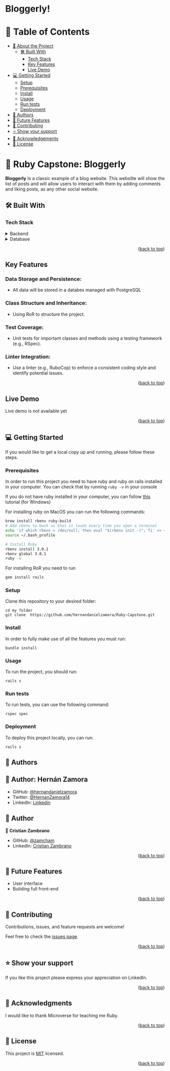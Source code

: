 # Bloggerly!


# 📗 Table of Contents

- [📖 About the Project](#about-project)
  - [🛠 Built With](#built-with)
    - [Tech Stack](#tech-stack)
    - [Key Features](#key-features)
    - [Live Demo](#live-demo)
- [💻 Getting Started](#getting-started)
  - [Setup](#setup)
  - [Prerequisites](#prerequisites)
  - [Install](#install)
  - [Usage](#usage)
  - [Run tests](#run-tests)
  - [Deployment](#deployment)
- [👥 Authors](#authors)
- [🔭 Future Features](#future-features)
- [🤝 Contributing](#contributing)
- [⭐️ Show your support](#support)
- [🙏 Acknowledgements](#acknowledgements)
- [📝 License](#license)

# 📖 Ruby Capstone: Bloggerly <a name="about-project"></a>

**Bloggerly** Is a classic example of a blog website. This websilte will show the list of posts and will allow users to interact with them by adding comments and liking posts, as any other social website.

## 🛠 Built With <a name="built-with"></a>

### Tech Stack <a name="tech-stack"></a>
<details>
<summary>Backend</summary>
  <ul>
    <li><a href="https://www.ruby-lang.org/en/">Ruby</a></li>
    <li><a href="https://rubyonrails.org/">Ruby on Rails</a></li>
  </ul>
</details>
<details>
<summary>Database</summary>
  <ul>
    <li><a href="https://www.postgresql.org/">PostgreSQL</a></li>
  </ul>
</details>

<p align="right">(<a href="#readme-top">back to top</a>)</p>

## Key Features <a name="key-features"></a>

### Data Storage and Persistence:

- All data will be stored in a databes managed with PostgreSQL

### Class Structure and Inheritance:

- Using RoR to structure the project.

### Test Coverage:

- Unit tests for important classes and methods using a testing framework (e.g., RSpec).

### Linter Integration:

- Use a linter (e.g., RuboCop) to enforce a consistent coding style and identify potential issues.

<p align="right">(<a href="#readme-top">back to top</a>)</p>

## Live Demo <a name="live-demo"></a>

Live demo is not available yet

<p align="right">(<a href="#readme-top">back to top</a>)</p>

## 💻 Getting Started <a name="getting-started"></a>

If you would like to get a local copy up and running, please follow these steps.

### Prerequisites

In order to run this project you need to have ruby and ruby on rails installed in your computer. You can check that by running `ruby -v` in your console <br>

If you do not have ruby installed in your computer, you can follow [this](https://gorails.com/setup/windows/10) tutorial (for Windows) <br>

For installing ruby on MacOS you can run the following commands: <br>

```bash
brew install rbenv ruby-build
# Add rbenv to bash so that it loads every time you open a terminal
echo 'if which rbenv > /dev/null; then eval "$(rbenv init -)"; fi' >> ~/.bash_profile
source ~/.bash_profile

# Install Ruby
rbenv install 3.0.1
rbenv global 3.0.1
ruby -v
```

For installing RoR you need to run 

```bash
gem install rails
```

### Setup

Clone this repository to your desired folder:
```
cd my folder
git clone  https://github.com/hernandanielzamora/Ruby-Capstone.git
```

### Install

In order to fully make use of all the features you must run:

```
bundle install
```

### Usage

To run the project, you should run:

`rails s`

### Run tests

To run tests, you can use the following command:

`rspec spec`

### Deployment

To deploy this project locally, you can run:

`rails s`

## 👥 Authors <a name="authors"></a>

## 👥 Author: <a name="authors">Hernán Zamora</a>

- GitHub: [@hernandanielzamora](https://github.com/hernandanielzamora)
- Twitter: [@HernanZamora14](https://twitter.com/HernanZamora14)
- LinkedIn: [Linkedin](https://www.linkedin.com/in/hernan-zamora-03a697236/)

## 👥 Author <a name="authors"></a>

👤 **Cristian Zambrano**

- GitHub: [@zamcham](https://github.com/zamcham)
- LinkedIn: [Cristian Zambrano](https://www.linkedin.com/in/cristian-zamcham)


<p align="right">(<a href="#readme-top">back to top</a>)</p>

## 🔭 Future Features <a name="future-features"></a>

- User interface
- Building full front-end

<p align="right">(<a href="#readme-top">back to top</a>)</p>

## 🤝 Contributing <a name="contributing"></a>

Contributions, issues, and feature requests are welcome!

Feel free to check the [issues page](https://github.com/hernandanielzamora/Bloggerly/issues).

<p align="right">(<a href="#readme-top">back to top</a>)</p>

## ⭐️ Show your support <a name="support"></a>

If you like this project please express your appreciation on LinkedIn.

<p align="right">(<a href="#readme-top">back to top</a>)</p>

## 🙏 Acknowledgments <a name="acknowledgements"></a>

I would like to thank Microverse for teaching me Ruby.

<p align="right">(<a href="#readme-top">back to top</a>)</p>

## 📝 License <a name="license"></a>

This project is [MIT](https://github.com/hernandanielzamora/Bloggerly/blob/develop/LICENSE) licensed.

<p align="right">(<a href="#readme-top">back to top</a>)</p>
